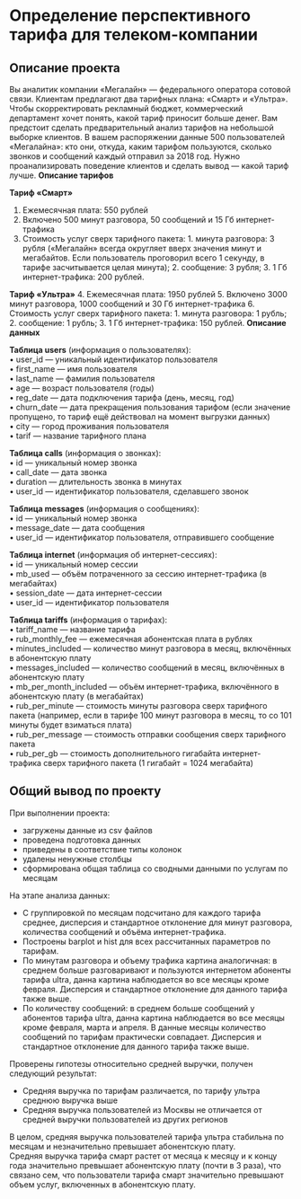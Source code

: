 # Определение перспективного тарифа для телеком-компании
## Описание проекта
Вы аналитик компании «Мегалайн» — федерального оператора сотовой связи. Клиентам предлагают два тарифных плана: «Смарт» и «Ультра». Чтобы скорректировать рекламный бюджет, коммерческий департамент хочет понять, какой тариф приносит больше денег.
Вам предстоит сделать предварительный анализ тарифов на небольшой выборке клиентов. В вашем распоряжении данные 500 пользователей «Мегалайна»: кто они, откуда, каким тарифом пользуются, сколько звонков и сообщений каждый отправил за 2018 год. Нужно проанализировать поведение клиентов и сделать вывод — какой тариф лучше.
**Описание тарифов**

**Тариф «Смарт»**
1.	Ежемесячная плата: 550 рублей
2.	Включено 500 минут разговора, 50 сообщений и 15 Гб интернет-трафика
3.	Стоимость услуг сверх тарифного пакета: 1. минута разговора: 3 рубля («Мегалайн» всегда округляет вверх значения минут и мегабайтов. Если пользователь проговорил всего 1 секунду, в тарифе засчитывается целая минута); 2. сообщение: 3 рубля; 3. 1 Гб интернет-трафика: 200 рублей.  

**Тариф «Ультра»**
4.	Ежемесячная плата: 1950 рублей
5.	Включено 3000 минут разговора, 1000 сообщений и 30 Гб интернет-трафика
6.	Стоимость услуг сверх тарифного пакета: 1. минута разговора: 1 рубль; 2. сообщение: 1 рубль; 3. 1 Гб интернет-трафика: 150 рублей.
**Описание данных**  

**Таблица users** (информация о пользователях):  
•	user_id — уникальный идентификатор пользователя  
•	first_name — имя пользователя  
•	last_name — фамилия пользователя  
•	age — возраст пользователя (годы)  
•	reg_date — дата подключения тарифа (день, месяц, год)  
•	churn_date — дата прекращения пользования тарифом (если значение пропущено, то тариф ещё действовал на момент выгрузки данных)  
•	city — город проживания пользователя  
•	tarif — название тарифного плана  

**Таблица calls** (информация о звонках):    
•	id — уникальный номер звонка  
•	call_date — дата звонка  
•	duration — длительность звонка в минутах  
•	user_id — идентификатор пользователя, сделавшего звонок  

**Таблица messages** (информация о сообщениях):      
•	id — уникальный номер звонка  
•	message_date — дата сообщения  
•	user_id — идентификатор пользователя, отправившего сообщение  

**Таблица internet** (информация об интернет-сессиях):      
•	id — уникальный номер сессии  
•	mb_used — объём потраченного за сессию интернет-трафика (в мегабайтах)  
•	session_date — дата интернет-сессии  
•	user_id — идентификатор пользователя  

**Таблица tariffs** (информация о тарифах):      
•	tariff_name — название тарифа  
•	rub_monthly_fee — ежемесячная абонентская плата в рублях  
•	minutes_included — количество минут разговора в месяц, включённых в абонентскую плату  
•	messages_included — количество сообщений в месяц, включённых в абонентскую плату  
•	mb_per_month_included — объём интернет-трафика, включённого в абонентскую плату (в мегабайтах)  
•	rub_per_minute — стоимость минуты разговора сверх тарифного пакета (например, если в тарифе 100 минут разговора в месяц, то со 101 минуты будет взиматься плата)  
•	rub_per_message — стоимость отправки сообщения сверх тарифного пакета  
•	rub_per_gb — стоимость дополнительного гигабайта интернет-трафика сверх тарифного пакета (1 гигабайт = 1024 мегабайта)  
## Общий вывод по проекту
При выполнении проекта:
- загружены данные из csv файлов  
- проведена подготовка данных  
- приведены в соответствие типы колонок  
- удалены ненужные столбцы  
- сформирована общая таблица со сводными данными по услугам по месяцам  

На этапе анализа данных:
- С группировкой по месяцам подсчитано для каждого тарифа среднее, дисперсия и стандартное отклонение для минут разговора, количества сообщений и объёма интернет-трафика.  
- Построены barplot и hist для всех рассчитанных параметров по тарифам.   
- По минутам разговора и объему трафика картина аналогичная: в среднем больше разговаривают и пользуются интернетом абоненты тарифа ultra, данна картина наблюдается во все месяцы кроме февраля. Дисперсия и стандартное отклонение для данного тарифа также выше.
- По количеству сообщений: в среднем больше сообщений у абонентов тарифа ultra, данна картина наблюдается во все месяцы кроме февраля, марта и апреля. В данные месяцы количество сообщений по тарифам практически совпадает. Дисперсия и стандартное отклонение для данного тарифа также выше.

Проверены гипотезы относительно средней выручки, получен следующий результат:  
- Средняя выручка по тарифам различается, по тарифу ультра среднюю выручка выше  
- Средняя выручка пользователей из Москвы не отличается от средней выручки пользователей из других регионов 

В целом, средняя выручка пользователей тарифа ультра стабильна по месяцам и незначительно превышает абонентскую плату.  
Средняя выручка тарифа смарт растет от месяца к месяцу и к концу года значительно превышает абонентскую плату (почти в 3 раза), что связано сем, что пользователи тарифа смарт значительно превышают объем услуг, включенных в абонентскую плату.